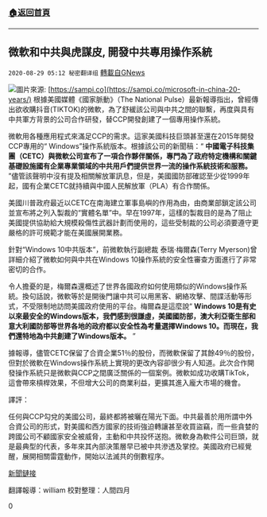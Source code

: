 ###  [:house:返回首頁](https://github.com/ourhimalayas/txt)
---

## 微軟和中共與虎謀皮, 開發中共專用操作系統
`2020-08-29 05:12 秘密翻译组` [轉載自GNews](https://gnews.org/zh-hant/322963/)

![](https://s3.amazonaws.com/gnews-media-offload/wp-content/uploads/2020/08/29034426/Picture6-3.png)圖片來源: [https://sampi.co](https://sampi.co/microsoft-in-china-20-years/) 
根據美國媒體《國家脈動》（The National Pulse）最新報導指出，曾經傳出欲收購抖音(TIKTOK)的微軟，為了舒緩該公司與中共之間的聯繫，再度與具有中共軍方背景的公司合作研發，替CCP開發創建了一個專用操作系統。

微軟用各種應用程式來滿足CCP的需求。這家美國科技巨頭甚至還在2015年開發CCP專用的“ Windows”操作系統版本。根據該公司的新聞稿：“ **中國電子科技集團（CETC）與微軟公司宣布了一項合作夥伴關係，專門為了政府特定機構和關鍵基礎設施國有企業專業領域的中共用戶們提供世界一流的操作系統技術和服務。** ”儘管該聲明中沒有提及相關解放軍訊息，但是，美國國防部確認至少從1999年起，國有企業CETC就持續與中國人民解放軍（PLA）有合作關係。

美國川普政府最近以CETC在南海建立軍事島嶼的作用為由，由商業部鎖定該公司並宣布將之列入製裁的“實體名單”中。早在1997年，這樣的製裁目的是為了阻止美國提供協助給大規模殺傷性武器計劃而使用的，這些受制裁的公司必須要遵守更嚴格的許可規範才能在美國展開業務。

針對“Windows 10中共版本”，前微軟執行副總裁 泰瑞·梅爾森(Terry Myerson)曾詳細介紹了微軟如何與中共在Windows 10操作系統的安全性審查方面進行了非常密切的合作。

令人擔憂的是，梅爾森還概述了世界各國政府如何使用類似的Windows操作系統。換句話說，微軟等於是開後門讓中共可以用黑客、網絡攻擊、間諜活動等形式，不受限制地訪問美國政府使用的平台。梅爾森是這麼說“ **Windows 10是有史以來最安全的Windows版本，我們感到很謙虛，美國國防部，澳大利亞衛生部和意大利國防部等世界各地的政府都以安全性為考量選擇Windows 10。而現在，我們還特地為中共創建了Windows版本。** ”

據報導，儘管CETC保留了合資企業51％的股份，而微軟保留了其餘49％的股份，但對於微軟在Windows操作系統上實現的更改內容卻很少有人知道。此次合作開發操作系統只是微軟與CCP之間廣泛關係的一個案例。微軟如成功收購TikTok，這會帶來槓桿效果，不但增大公司的商業利益，更擴其進入龐大市場的機會。

譯評：

任何與CCP勾兌的美國公司，最終都將被曬在陽光下面。中共最善於用所謂中外合資公司的形式，對美國和西方國家的技術強迫轉讓甚至收買盜竊，而一些貪婪的跨國公司不顧國家安全被威脅，主動和中共投怀送抱。微軟身為軟件公司巨頭，就是最典型的代表，多年來其內部決策層早已被中共滲透及掌控。美國政府已經覺醒，展開相關雷霆動作，開始以法滅共的倒數程序。

[新聞鏈接](https://thenationalpulse.com/news/microsoft-ccp-operating/)

翻譯報導：william 
校對整理：人間四月

0
